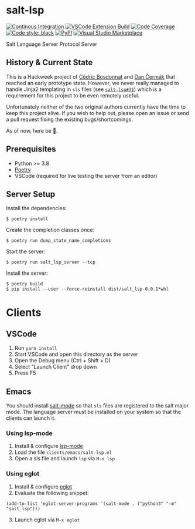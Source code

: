 # salt-lsp

[![Continous Integration](https://github.com/dcermak/salt-lsp/actions/workflows/ci.yml/badge.svg)](https://github.com/dcermak/salt-lsp/actions/workflows/ci.yml)
[![VSCode Extension Build](https://github.com/dcermak/salt-lsp/actions/workflows/vscode_extension.yml/badge.svg)](https://github.com/dcermak/salt-lsp/actions/workflows/vscode_extension.yml)
[![Code Coverage](https://img.shields.io/codecov/c/github/dcermak/salt-lsp)](https://app.codecov.io/gh/dcermak/salt-lsp)
[![Code style: black](https://img.shields.io/badge/code%20style-black-000000.svg)](https://black.readthedocs.io/en/stable/)
[![PyPI](https://img.shields.io/pypi/v/salt-lsp)](https://pypi.org/project/salt-lsp/)
[![Visual Studio Marketplace](https://img.shields.io/visual-studio-marketplace/v/dancermak.salt-lsp)](https://marketplace.visualstudio.com/items?itemName=dancermak.salt-lsp)

Salt Language Server Protocol Server

## History & Current State

This is a Hackweek project of [Cédric Bosdonnat](https://github.com/cbosdo) and
[Dan Čermák](https://github.com/dcermak) that reached an early prototype
state. However, we never really managed to handle Jinja2 templating in `sls`
files (see [`salt-lsp#31`](https://github.com/dcermak/salt-lsp/pull/31)) which
is a requirement for this project to be even remotely useful.

Unfortunately neither of the two original authors currently have the time to
keep this project alive. If you wish to help out, please open an issue or send a
pull request fixing the existing bugs/shortcomings.

As of now, here be 🐉.


## Prerequisites

- Python >= 3.8
- [Poetry](https://python-poetry.org/)
- VSCode (required for live testing the server from an editor)


## Server Setup

Install the dependencies:

```ShellSession
$ poetry install
```

Create the completion classes once:

```ShellSession
$ poetry run dump_state_name_completions
```

Start the server:

```ShellSession
$ poetry run salt_lsp_server --tcp
```

Install the server:
```ShellSession
$ poetry build
$ pip install --user --force-reinstall dist/salt_lsp-0.0.1*whl
```

# Clients

## VSCode

1. Run `yarn install`
2. Start VSCode and open this directory as the server
3. Open the Debug menu (Ctrl + Shift + D)
4. Select "Launch Client" drop down
5. Press F5


## Emacs

You should install [salt-mode](https://github.com/glynnforrest/salt-mode) so
that `sls` files are registered to the salt major mode. The language server must
be installed on your system so that the clients can launch it.

### Using lsp-mode

1. Install & configure [lsp-mode](https://github.com/emacs-lsp/lsp-mode/)
2. Load the file `clients/emacs/salt-lsp.el`
3. Open a sls file and launch `lsp` via `M-x lsp`


### Using eglot

1. Install & configure [eglot](https://github.com/joaotavora/eglot)
2. Evaluate the following snippet:
```elisp
(add-to-list 'eglot-server-programs '(salt-mode . ("python3" "-m" "salt_lsp")))
```
3. Launch eglot via `M-x eglot`
